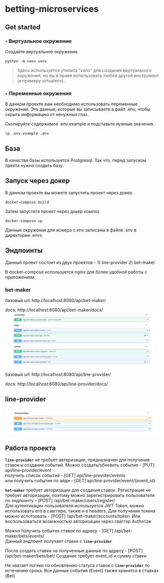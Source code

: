 # betting-microservices
## Get started


### ◦ Виртуальное окружение

Создайте виртуальное окружение. 

```commandline
python -m venv venv
```

> Здесь используется утилита "venv" для создания виртуального окружения, но вы в праве использовать любой другой инструмент (к примеру virtualenv).


### ◦ Переменные окружения

В данном проекте вам необходимо использовать переменные окружения. Это данные, которые вы записываете в файл .env, чтобы скрыть информацию от ненужных глаз. 

Скопируйте содержимое .env.example и подставьте нужные значения.

```commandline
cp .env.example .env
```

## База
В качестве базы используется Postgresql. Так что, перед запуском пректа нужно создать базу.


## Запуск через докер

В данном проекте вы можете запустить проект через докер.

```commandline
docker-compose build
```

Затем запустите проект через докер композ

```commandline
docker-compose up
```

Данные окружения для жокера с env записаны в файле .env в директории .envs

## Эндпоинты

Данный проект состоит из двух проектов - 1) line-provider 2) bet-maker

В docker-compose используется nginx для более удобной работы с приложениям.

### bet-maker
базовый url: http://localhost:8080/api/bet-maker/

docs: http://localhost:8080/api/bet-maker/docs/
![img.png](img.png)


базовый url: http://localhost:8080/api/line-provider/

docs: http://localhost:8080/api/line-provider/docs/
## line-provider
![img_1.png](img_1.png)

## Работа проекта
<code><b>line-provider</b></code> не требует авторизации, предназначен для получения ставок и создания событий.
Можно создать/обновить событие - [PUT] api/line-provider/event  
получить список событий - [GET] api/line-provider/events   
или получить событие по айди - [GET] api/line-provider/event/{event_id}

<code><b>bet-maker</b></code> требует авторизации для создания ставок. 
Регистрация не требует авторизации, поэтому можно зарегистрировать пользователя по эндпоинту - [POST] /api/bet-maker/users/register/  
Для аутентикации пользователя используется JWT Token, можно использовать его в савггере, также и в headers. 
Для получения токена можно испотзовать - [POST] /api/bet-maker/accounts/token. Или воспользоваться возмжностью авторизации через сваггер Authorize

Можно получить события ставок по адресу - [GET] /api/bet-maker/bets/events/ <br>
Данный эндпоинт получает ставки с <code><b>line-provider</b></code>

После создать ставки на полученные данные по адресу - [POST] /api/bet-maker/bets/bet/
Создание требует event_id и сумму ставки

Не хватает логики по обновлению статуса ставок с <code><b>line-provider</b></code> по истечению срока.
Все данные события (Event) также хранятся в ставках (Bet)
